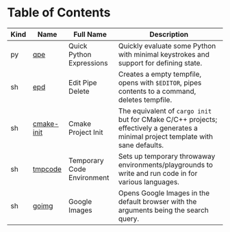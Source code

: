 # Table of Contents

Kind | Name                       | Full Name                  | Description 
-----|----------------------------|----------------------------|-------------
 py  | [qpe](./qpe)               | Quick Python Expressions   | Quickly evaluate some Python with minimal keystrokes and support for defining state. 
 sh  | [epd](./epd)               | Edit Pipe Delete           | Creates a empty tempfile, opens with `$EDITOR`, pipes contents to a command, deletes tempfile.
 sh  | [cmake-init](./cmake-init) | Cmake Project Init         | The equivalent of `cargo init` but for CMake C/C++ projects; effectively a generates a minimal project template with sane defaults.
 sh  | [tmpcode](./tmpcode)       | Temporary Code Environment | Sets up temporary throwaway environments/playgrounds to write and run code in for various languages.
 sh  | [goimg](./goimg)           | Google Images              | Opens Google Images in the default browser with the arguments being the search query.

